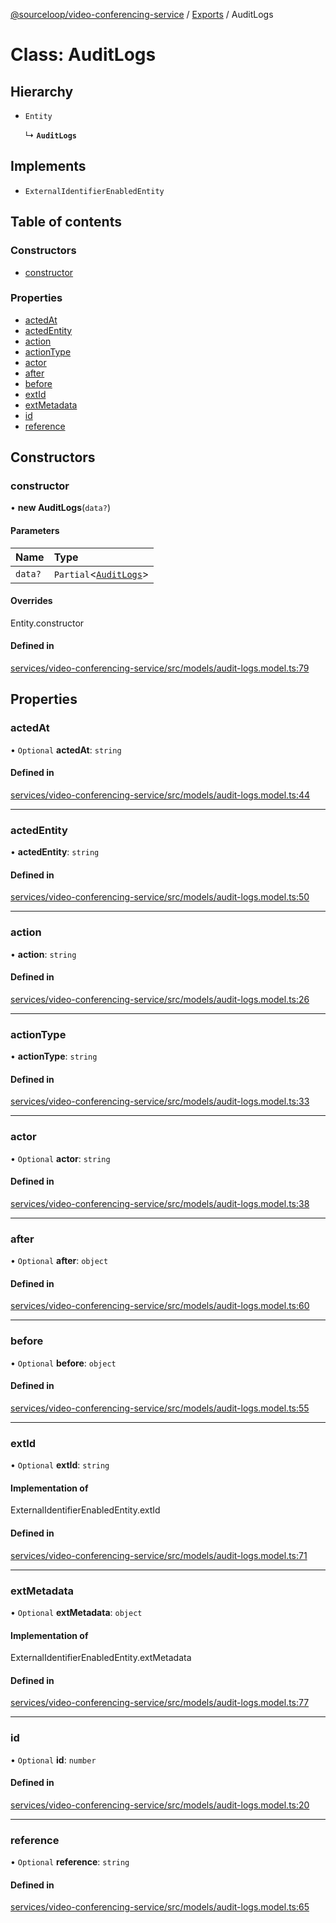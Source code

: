 [@sourceloop/video-conferencing-service](../README.md) / [Exports](../modules.md) / AuditLogs

# Class: AuditLogs

## Hierarchy

- `Entity`

  ↳ **`AuditLogs`**

## Implements

- `ExternalIdentifierEnabledEntity`

## Table of contents

### Constructors

- [constructor](AuditLogs.md#constructor)

### Properties

- [actedAt](AuditLogs.md#actedat)
- [actedEntity](AuditLogs.md#actedentity)
- [action](AuditLogs.md#action)
- [actionType](AuditLogs.md#actiontype)
- [actor](AuditLogs.md#actor)
- [after](AuditLogs.md#after)
- [before](AuditLogs.md#before)
- [extId](AuditLogs.md#extid)
- [extMetadata](AuditLogs.md#extmetadata)
- [id](AuditLogs.md#id)
- [reference](AuditLogs.md#reference)

## Constructors

### constructor

• **new AuditLogs**(`data?`)

#### Parameters

| Name | Type |
| :------ | :------ |
| `data?` | `Partial`<[`AuditLogs`](AuditLogs.md)\> |

#### Overrides

Entity.constructor

#### Defined in

[services/video-conferencing-service/src/models/audit-logs.model.ts:79](https://github.com/sourcefuse/loopback4-microservice-catalog/blob/a84fe677/services/video-conferencing-service/src/models/audit-logs.model.ts#L79)

## Properties

### actedAt

• `Optional` **actedAt**: `string`

#### Defined in

[services/video-conferencing-service/src/models/audit-logs.model.ts:44](https://github.com/sourcefuse/loopback4-microservice-catalog/blob/a84fe677/services/video-conferencing-service/src/models/audit-logs.model.ts#L44)

___

### actedEntity

• **actedEntity**: `string`

#### Defined in

[services/video-conferencing-service/src/models/audit-logs.model.ts:50](https://github.com/sourcefuse/loopback4-microservice-catalog/blob/a84fe677/services/video-conferencing-service/src/models/audit-logs.model.ts#L50)

___

### action

• **action**: `string`

#### Defined in

[services/video-conferencing-service/src/models/audit-logs.model.ts:26](https://github.com/sourcefuse/loopback4-microservice-catalog/blob/a84fe677/services/video-conferencing-service/src/models/audit-logs.model.ts#L26)

___

### actionType

• **actionType**: `string`

#### Defined in

[services/video-conferencing-service/src/models/audit-logs.model.ts:33](https://github.com/sourcefuse/loopback4-microservice-catalog/blob/a84fe677/services/video-conferencing-service/src/models/audit-logs.model.ts#L33)

___

### actor

• `Optional` **actor**: `string`

#### Defined in

[services/video-conferencing-service/src/models/audit-logs.model.ts:38](https://github.com/sourcefuse/loopback4-microservice-catalog/blob/a84fe677/services/video-conferencing-service/src/models/audit-logs.model.ts#L38)

___

### after

• `Optional` **after**: `object`

#### Defined in

[services/video-conferencing-service/src/models/audit-logs.model.ts:60](https://github.com/sourcefuse/loopback4-microservice-catalog/blob/a84fe677/services/video-conferencing-service/src/models/audit-logs.model.ts#L60)

___

### before

• `Optional` **before**: `object`

#### Defined in

[services/video-conferencing-service/src/models/audit-logs.model.ts:55](https://github.com/sourcefuse/loopback4-microservice-catalog/blob/a84fe677/services/video-conferencing-service/src/models/audit-logs.model.ts#L55)

___

### extId

• `Optional` **extId**: `string`

#### Implementation of

ExternalIdentifierEnabledEntity.extId

#### Defined in

[services/video-conferencing-service/src/models/audit-logs.model.ts:71](https://github.com/sourcefuse/loopback4-microservice-catalog/blob/a84fe677/services/video-conferencing-service/src/models/audit-logs.model.ts#L71)

___

### extMetadata

• `Optional` **extMetadata**: `object`

#### Implementation of

ExternalIdentifierEnabledEntity.extMetadata

#### Defined in

[services/video-conferencing-service/src/models/audit-logs.model.ts:77](https://github.com/sourcefuse/loopback4-microservice-catalog/blob/a84fe677/services/video-conferencing-service/src/models/audit-logs.model.ts#L77)

___

### id

• `Optional` **id**: `number`

#### Defined in

[services/video-conferencing-service/src/models/audit-logs.model.ts:20](https://github.com/sourcefuse/loopback4-microservice-catalog/blob/a84fe677/services/video-conferencing-service/src/models/audit-logs.model.ts#L20)

___

### reference

• `Optional` **reference**: `string`

#### Defined in

[services/video-conferencing-service/src/models/audit-logs.model.ts:65](https://github.com/sourcefuse/loopback4-microservice-catalog/blob/a84fe677/services/video-conferencing-service/src/models/audit-logs.model.ts#L65)
